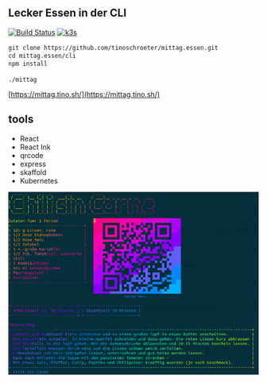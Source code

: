 ## Lecker Essen in der CLI

[![Build Status](https://jenkins.tino.sh/buildStatus/icon?job=mittag.essen%2Fmain)](https://jenkins.tino.sh/job/mittag.essen/job/main/)
[![k3s](https://img.shields.io/badge/run%20on%20-Raspberry%20Pi-red)](https://gist.github.com/tinoschroeter/fd4c254e93b2fd0c0b584bdcf756e95f)

```
git clone https://github.com/tinoschroeter/mittag.essen.git
cd mittag.essen/cli
npm install

./mittag
```

[https://mittag.tino.sh/](https://mittag.tino.sh/)

## tools

* React
* React Ink
* qrcode
* express
* skaffold
* Kubernetes

<p align="right">
    <img src="https://raw.githubusercontent.com/tinoschroeter/mittag.essen/master/server/www/preview.png">
</p>
